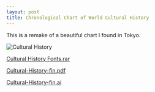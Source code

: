 ```yaml
---
layout: post
title: Chronological Chart of World Cultural History
---
```


This is a remake of a beautiful chart I found in Tokyo.

![Cultural History](/images/cultural-map/Cultural-history-exp.svg)

<a href="/images/cultural-map/Cultural-History-Fonts.rar">Cultural History Fonts.rar</a>

<a href="/images/cultural-map/Cultural-History-fin.pdf">Cultural-History-fin.pdf</a>

<a href="/images/cultural-map/Cultural-History-fin.ai">Cultural-History-fin.ai</a>

